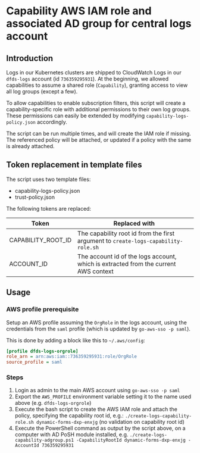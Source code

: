 # Capability AWS IAM role and associated AD group for central logs account

## Introduction

Logs in our Kubernetes clusters are shipped to CloudWatch Logs in our `dfds-logs` account (id `736359295931`). At the beginning, we allowed capabilities to assume a shared role (`Capability`), granting access to view all log groups (except a few).

To allow capabilities to enable subscription filters, this script will create a capability-specific role with additional permissions to their own log groups. These permissions can easily be extended by modifying `capability-logs-policy.json` accordingly.

The script can be run multiple times, and will create the IAM role if missing. The referenced policy will be attached, or updated if a policy with the same is already attached.

## Token replacement in template files

The script uses two template files:

- capability-logs-policy.json
- trust-policy.json

The following tokens are replaced:

| Token              | Replaced with                                                                       |
| ------------------ | ----------------------------------------------------------------------------------- |
| CAPABILITY_ROOT_ID | The capability root id from the first argument to `create-logs-capability-role.sh`  |
| ACCOUNT_ID         | The account id of the logs account, which is extracted from the current AWS context |

## Usage

### AWS profile prerequisite

Setup an AWS profile assuming the `OrgRole` in the logs account, using the credentials from the `saml` profile (which is updated by `go-aws-sso -p saml`).

This is done by adding a block like this to `~/.aws/config`:

```ini
[profile dfds-logs-orgrole]
role_arn = arn:aws:iam::736359295931:role/OrgRole
source_profile = saml
```

### Steps

1. Login as admin to the main AWS account using `go-aws-sso -p saml`
2. Export the `AWS_PROFILE` environment variable setting it to the name used above (e.g. `dfds-logs-orgrole`)
3. Execute the bash script to create the AWS IAM role and attach the policy, specifying the capability root id, e.g.: `./create-logs-capability-role.sh dynamic-forms-dxp-enxjg` (no validation on capability root id)
4. Execute the PowerShell command as output by the script above, on a computer with AD PoSH module installed, e.g. `./create-logs-capability-adgroup.ps1 -CapabilityRootId dynamic-forms-dxp-enxjg -AccountId 736359295931`
